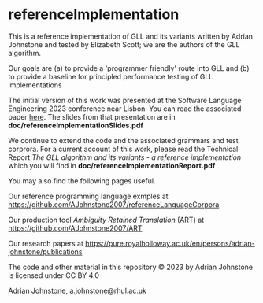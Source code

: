 # referenceImplementation
This is a reference implementation of GLL and its variants written by Adrian Johnstone and tested by Elizabeth Scott; we are the authors of the GLL algorithm.

Our goals are (a) to provide a 'programmer friendly' route into GLL and (b) to provide a baseline for principled performance testing of GLL implementations

The initial version of this work was presented at the Software Language Engineering 2023 conference near Lisbon. You can read the associated paper [here](https://pure.royalholloway.ac.uk/en/publications/a-reference-gll-implementation). The slides from that presentation are in __doc/referenceImplementationSlides.pdf__

We continue to extend the code and the associated grammars and test corprora. For a current account of this work, please read the Technical Report _The GLL algorithm and its variants - 
a reference implementation_ which you will find in __doc/referenceImplementationReport.pdf__

You may also find the following pages useful.

Our reference programming language exmples at https://github.com/AJohnstone2007/referenceLanguageCorpora

Our production tool _Ambiguity Retained Translation_ (ART) at https://github.com/AJohnstone2007/ART

Our research papers at https://pure.royalholloway.ac.uk/en/persons/adrian-johnstone/publications

The code and other material in this repository &copy; 2023 by Adrian Johnstone is licensed under CC BY 4.0

Adrian Johnstone, a.johnstone@rhul.ac.uk
